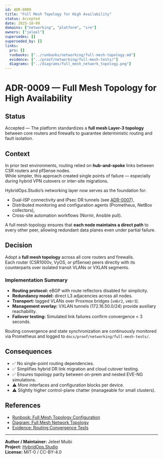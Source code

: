 ```yaml
---
id: ADR-0009
title: "Full Mesh Topology for High Availability"
status: Accepted
date: 2025-10-09
domains: ["networking", "platform", "sre"]
owners: ["jeleel"]
supersedes: []
superseded_by: []
links:
  prs: []
  runbooks: ["../runbooks/networking/full-mesh-topology.md"]
  evidence: ["../proof/networking/full-mesh-tests/"]
  diagrams: ["../diagrams/full_mesh_network_topology.png"]
---
```


# ADR-0009 — Full Mesh Topology for High Availability

## Status
Accepted — The platform standardizes a **full mesh Layer-3 topology** between core routers and firewalls to guarantee deterministic routing and fault isolation.

## Context
In prior test environments, routing relied on **hub-and-spoke** links between CSR routers and pfSense nodes.  
While simpler, this approach created single points of failure — especially during hybrid VPN cutovers or inter-site migrations.

HybridOps.Studio’s networking layer now serves as the foundation for:
- Dual-ISP connectivity and IPsec DR tunnels (see [ADR-0007](./ADR-0007-Dual_ISP_Load_Balancing_for_Resiliency.md)),
- Distributed monitoring and configuration agents (Prometheus, NetBox collectors),
- Cross-site automation workflows (Nornir, Ansible pull).

A full mesh topology ensures that **each node maintains a direct path** to every other peer, allowing redundant data planes even under partial failure.

## Decision
Adopt a **full mesh topology** across all core routers and firewalls.  
Each router (CSR1000v, VyOS, or pfSense) peers directly with its counterparts over isolated transit VLANs or VXLAN segments.

### Implementation Summary
- **Routing protocol:** eBGP with route reflectors disabled for simplicity.  
- **Redundancy model:** direct L3 adjacencies across all nodes.  
- **Transport:** tagged VLANs over Proxmox bridges (`vmbr2`, `vmbr3`).  
- **Management overlay:** VXLAN tunnels (172.16.50.0/24) provide auxiliary reachability.  
- **Failover testing:** Simulated link failures confirm convergence < 3 seconds.

Routing convergence and state synchronization are continuously monitored via Prometheus and logged to `docs/proof/networking/full-mesh-tests/`.

## Consequences
- ✅ No single-point routing dependencies.  
- ✅ Simplifies hybrid DR link migration and cloud cutover testing.  
- ✅ Ensures topology parity between on-prem and nested EVE-NG simulations.  
- ⚠️ More interfaces and configuration blocks per device.  
- ⚠️ Slightly higher control-plane chatter (manageable for small clusters).

## References
- [Runbook: Full Mesh Topology Configuration](../runbooks/networking/full-mesh-topology.md)  
- [Diagram: Full Mesh Network Topology](../diagrams/full_mesh_network_topology.png)  
- [Evidence: Routing Convergence Tests](../proof/networking/full-mesh-tests/)  

---

**Author / Maintainer:** Jeleel Muibi  
**Project:** [HybridOps.Studio](https://github.com/jeleel-muibi/hybridops.studio)  
**License:** MIT-0 / CC-BY-4.0
